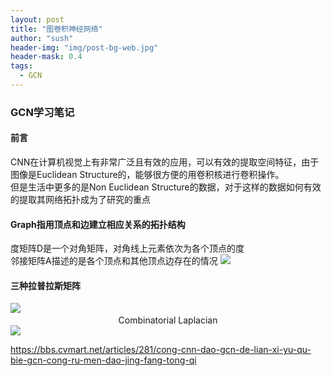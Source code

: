 ```yaml
---
layout: post
title: "图卷积神经网络"
author: "sush"
header-img: "img/post-bg-web.jpg"
header-mask: 0.4
tags:
  - GCN
---
```

### **GCN学习笔记**
#### **前言** ####
CNN在计算机视觉上有非常广泛且有效的应用，可以有效的提取空间特征，由于图像是Euclidean Structure的，能够很方便的用卷积核进行卷积操作。  
但是生活中更多的是Non Euclidean Structure的数据，对于这样的数据如何有效的提取其网络拓扑成为了研究的重点

#### Graph指用顶点和边建立相应关系的拓扑结构 ####
度矩阵D是一个对角矩阵，对角线上元素依次为各个顶点的度  
邻接矩阵A描述的是各个顶点和其他顶点边存在的情况
<img src="/blog/img/in-post/laplacian_matrix.png">

#### 三种拉普拉斯矩阵 ####
<img src="http://latex.codecogs.com/gif.latex? L=D-A">  
<img scr="/blog/img/in-post/combinatorial_laplacian.png">
<center>Combinatorial Laplacian</center>

<img src="http://latex.codecogs.com/gif.latex? L^sym=D^{-\frac{1}{2}}LD^{-\frac{1}{2}}=I-D^{-\frac{1}{2}}AD^{-\frac{1}{2}}">


https://bbs.cvmart.net/articles/281/cong-cnn-dao-gcn-de-lian-xi-yu-qu-bie-gcn-cong-ru-men-dao-jing-fang-tong-qi